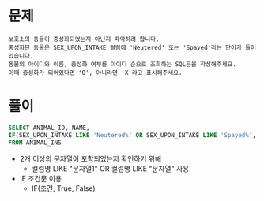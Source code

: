 # 문제

```
보호소의 동물이 중성화되었는지 아닌지 파악하려 합니다.
중성화된 동물은 SEX_UPON_INTAKE 컬럼에 'Neutered' 또는 'Spayed'라는 단어가 들어있습니다.
동물의 아이디와 이름, 중성화 여부를 아이디 순으로 조회하는 SQL문을 작성해주세요.
이때 중성화가 되어있다면 'O', 아니라면 'X'라고 표시해주세요.
```

# 풀이

```sql
SELECT ANIMAL_ID, NAME,
IF(SEX_UPON_INTAKE LIKE 'Neutered%' OR SEX_UPON_INTAKE LIKE 'Spayed%', 'O', 'X') as 중성화
FROM ANIMAL_INS
```

* 2개 이상의 문자열이 포함되었는지 확인하기 위해
  * 컬럼명 LIKE "문자열1" OR 컬럼명 LIKE "문자열" 사용
* IF 조건문 이용
  * IF(조건, True, False)

